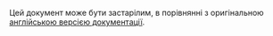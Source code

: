 Цей документ може бути застарілим, в порівнянні з оригінальною <a href='{{ page.url | replace: "uk/", "en/" }}'>англійською версією документації</a>.
